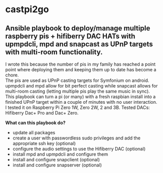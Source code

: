 # castpi2go

## Ansible playbook to deploy/manage multiple raspberry pis + hifiberry DAC HATs with upmpdcli, mpd and snapcast as UPnP targets with multi-room functionality.

I wrote this because the number of pis in my family has reached a point point where deploying them and keeping them up to date has become a chore.<br>
The pis are used as UPnP casting targets for Symfonium on android.<br>
upmpdcli and mpd allow for bit perfect casting while snapcast allows for multi-room casting (letting multiple pis play the same music in sync).<br>
This playbook can turn a pi (or many) with a fresh raspbian install into a finished UPnP target within a couple of minutes with no user interaction.<br>
I tested it on Raspberry Pi Zero 1W, Zero 2W, 2 and 3B. Tested DACs: Hifiberry Dac+ Pro and Dac+ Zero.

**What can this playbook do?**
  * update all packages
  * create a user with passwordless sudo privileges and add the appropriate ssh key (optional)
  * configure the audio settings to use the Hifiberry DAC (optional)
  * install mpd and upmpdcli and configure them
  * install and configure snapclient (optional)
  * install and configure snapserver (optional)

